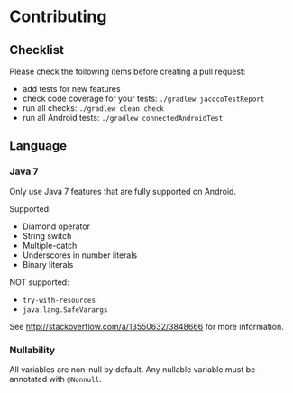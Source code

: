 # Contributing

## Checklist

Please check the following items before creating a pull request:

- add tests for new features
- check code coverage for your tests: `./gradlew jacocoTestReport`
- run all checks: `./gradlew clean check`
- run all Android tests: `./gradlew connectedAndroidTest`

## Language

### Java 7

Only use Java 7 features that are fully supported on Android.

Supported:
- Diamond operator
- String switch
- Multiple-catch
- Underscores in number literals
- Binary literals

NOT supported:
- `try-with-resources`
- `java.lang.SafeVarargs`

See http://stackoverflow.com/a/13550632/3848666 for more information.

### Nullability

All variables are non-null by default. Any nullable variable must be annotated with `@Nonnull`.